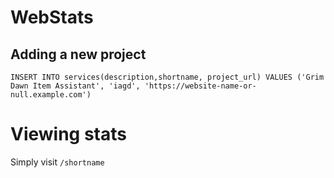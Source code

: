 # WebStats

## Adding a new project  

`INSERT INTO services(description,shortname, project_url) VALUES ('Grim Dawn Item Assistant', 'iagd', 'https://website-name-or-null.example.com')`

# Viewing stats  
Simply visit `/shortname`

